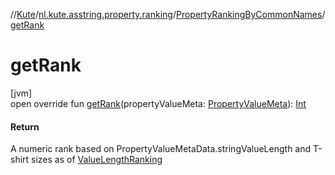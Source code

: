 //[Kute](../../../index.md)/[nl.kute.asstring.property.ranking](../index.md)/[PropertyRankingByCommonNames](index.md)/[getRank](get-rank.md)

# getRank

[jvm]\
open override fun [getRank](get-rank.md)(propertyValueMeta: [PropertyValueMeta](../../nl.kute.asstring.property.meta/-property-value-meta/index.md)): [Int](https://kotlinlang.org/api/latest/jvm/stdlib/kotlin/-int/index.html)

#### Return

A numeric rank based on PropertyValueMetaData.stringValueLength and T-shirt sizes as of [ValueLengthRanking](../-value-length-ranking/index.md)
